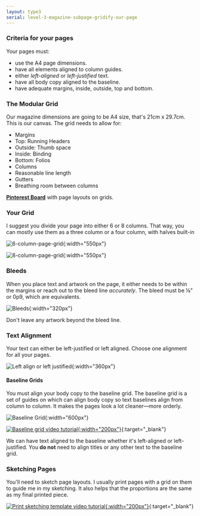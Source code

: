 ```yaml
---
layout: type3
serial: level-3-magazine-subpage-gridify-our-page
---
```

### Criteria for your pages

Your pages must:

<ul class="hasBullets">
	<li>use the A4 page dimensions.</li>
	<li>have all elements aligned to column guides.</li>
	<li>either <em>left-aligned</em> or <em>left-justified</em> text.</li>
	<li>have all body copy aligned to the baseline.</li>
	<li>have adequate margins, inside, outside, top and bottom.</li>
</ul>

### The Modular Grid

Our magazine dimensions are going to be A4 size, that's 21cm x 29.7cm. This is our canvas. The grid needs to allow for:

<ul class="hasBullets">
	<li>Margins</li>
		<li class="second">Top: Running Headers</li>
		<li class="second">Outside: Thumb space</li>
		<li class="second">Inside: Binding</li>
		<li class="second">Bottom: Folios</li>
	<li>Columns</li>
		<li class="second">Reasonable line length</li>
	<li>Gutters</li>
		<li class="second">Breathing room between columns</li>
</ul>

**<a href="https://www.pinterest.ca/alainparadis/type-3-magazine/" title="Pinterest Board with page layouts on grids." target="_blank">Pinterest Board</a>** with page layouts on grids.

### Your Grid

I suggest you divide your page into either 6 or 8 columns. That way, you can mostly use them as a three column or a four column, with halves built-in

![6-column-page-grid]({{site.url}}/svg/6-column-page-grid.svg "6-column-page-grid"){:width="550px"}

![8-column-page-grid]({{site.url}}/svg/8-column-page-grid.svg "8-column-page-grid"){:width="550px"}

### Bleeds

When you place text and artwork on the page, it either needs to be within the margins or reach out to the bleed line *accurately*. The bleed must be ⅛" or 0p9, which are equivalents.

![Bleeds]({{site.url}}/svg/bleeds.svg "Bleeds"){:width="320px"}

Don't leave any artwork beyond the bleed line.

### Text Alignment

Your text can either be left-justified or left aligned. Choose one alignment for all your pages.

![Left align or left justified]({{site.url}}/svg/text-alignment-left-j-a.svg "Left align or left justified"){:width="360px"}

#### Baseline Grids

You must align your body copy to the baseline grid. The baseline grid is a set of guides on which can align body copy so text baselines align from column to column. It makes the pages look a lot cleaner—more orderly.

![Baseline Grid]({{site.url}}/svg/baseline-grid.svg "Baseline Grid"){:width="600px"}

[![Baseline grid video tutorial]({{site.url}}/svg/button-youtube.svg "Baseline grid video tutorial"){:width="200px"}](https://www.youtube.com/watch?v=U_U3-RYLYlg){:target="_blank"}

We can have text aligned to the baseline whether it's left-aligned or left-justified. You **do not** need to align titles or any other text to the baseline grid.

### Sketching Pages

You'll need to sketch page layouts. I usually print pages with a grid on them to guide me in my sketching. It also helps that the proportions are the same as my final printed piece.

[![Print sketching template video tutorial]({{site.url}}/svg/button-youtube.svg "Print sketching template video tutorial"){:width="200px"}](https://youtu.be/TIw4ZRjnt64){:target="_blank"}